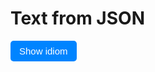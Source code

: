 <h1>Text from JSON</h1>

<style>
  button {
  background: #0084ff;
  border: none;
  border-radius: 5px;
  padding: 8px 14px;
  font-size: 15px;
  color: #fff;
}

</style>

<div>
  <button id="btn1">Show idiom</button>
 
</div>

<dl id="quote"></dl>


<script>
var btn = $("#btn1");

// handle click and add class
btn.on("click", function(e) {

  $.ajax({
    url: "https://martinbarge.github.io/sml5202-19-sts/datasets/idioms.json",
    dataType: "json"
  }).done(function(result) {
    let id = Math.floor(Math.random() * 5);
    let idiom = result['idioms'][id]['idiom'];
    let meaning = result['idioms'][id]['meaning'];
    let example = result['idioms'][id]['example'];

    let dstring = "Idiom: " + idiom + " Meaning: " + meaning + " Example: " + example;
    //dataContainer.text(dstring);
    
    document.querySelector("#quote").innerHTML = "<dt>" + idiom + "</dt>" + "<dd><strong>Example:</strong> " + example + "</dd><dd><strong>Meaning:</strong> " + meaning + "</dd>" ;
  });
});
</script>
